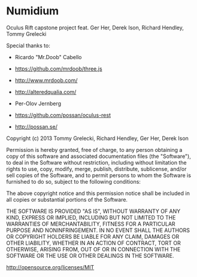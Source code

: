 Numidium
========
Oculus Rift capstone project feat. Ger Her, Derek Ison, Richard Hendley, Tommy Grelecki

Special thanks to:
- Ricardo "Mr.Doob" Cabello
- https://github.com/mrdoob/three.js
- http://www.mrdoob.com/

- http://alteredqualia.com/

- Per-Olov Jernberg
- https://github.com/possan/oculus-rest
- http://possan.se/


Copyright (c) 2013 Tommy Grelecki, Richard Hendley, Ger Her, Derek Ison

Permission is hereby granted, free of charge, to any person obtaining a copy
of this software and associated documentation files (the "Software"), to deal
in the Software without restriction, including without limitation the rights
to use, copy, modify, merge, publish, distribute, sublicense, and/or sell
copies of the Software, and to permit persons to whom the Software is
furnished to do so, subject to the following conditions:

The above copyright notice and this permission notice shall be included in
all copies or substantial portions of the Software.

THE SOFTWARE IS PROVIDED "AS IS", WITHOUT WARRANTY OF ANY KIND, EXPRESS OR
IMPLIED, INCLUDING BUT NOT LIMITED TO THE WARRANTIES OF MERCHANTABILITY,
FITNESS FOR A PARTICULAR PURPOSE AND NONINFRINGEMENT. IN NO EVENT SHALL THE
AUTHORS OR COPYRIGHT HOLDERS BE LIABLE FOR ANY CLAIM, DAMAGES OR OTHER
LIABILITY, WHETHER IN AN ACTION OF CONTRACT, TORT OR OTHERWISE, ARISING FROM,
OUT OF OR IN CONNECTION WITH THE SOFTWARE OR THE USE OR OTHER DEALINGS IN
THE SOFTWARE.

http://opensource.org/licenses/MIT
